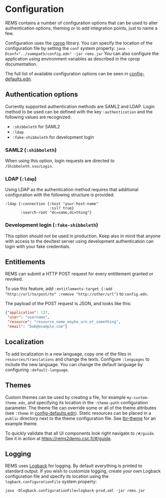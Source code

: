 # Configuration

REMS contains a number of configuration options that can be used to alter authentication options, theming or to add integration points, just to name a few.

Configuration uses the [cprop](https://github.com/tolitius/cprop) library. You can specify the location of the configuration file by setting the `conf` system property: `java -Dconf="../somepath/config.edn" -jar rems.jar` You can also configure the application using environment variables as described in the cprop documentation.

The full list of available configuration options can be seen in [config-defaults.edn](https://github.com/CSCfi/rems/blob/master/resources/config-defaults.edn).  

## Authentication options

Currently supported authentication methods are SAML2 and LDAP. Login method to be used can be defined with the key `:authentication` and the following values are recognized:

* `:shibboleth` for SAML2
* `:ldap`
* `:fake-shibboleth` for development login

### SAML2 (`:shibboleth`)

When using this option, login requests are directed to `/Shibboleth.sso/Login`.

### LDAP (`:ldap`)

Using LDAP as the authentication method requires that additional configuration with the following structure is provided:
```
:ldap {:connection {:host "your-host-name"
                    :ssl? true}
       :search-root "dc=some,dc=thing"}
```

### Development login (`:fake-shibboleth`)

This option should not be used in production. Keep also in mind that anyone with access to the dev/test server using development authentication can login with your fake credentials.

## Entitlements

REMS can submit a HTTP POST request for every entitlement granted or
revoked.

To use this feature, add `:entitlements-target {:add "http://url/to/post/to" :remove "http://other/url"}` to `config.edn`.

The payload of the POST request is JSON, and looks like this:

```json
{"application": 137,
 "user": "username",
 "resource": "resource_name_maybe_urn_or_something",
 "email": "bob@example.com"}
```

## Localization

To add localization in a new language, copy one of the files in `resources/translations` and change the texts. Configure `:languages` to include the new language. You can change the default language by configuring `:default-language`.

## Themes

Custom themes can be used by creating a file, for example `my-custom-theme.edn`, and specifying its location in the `:theme-path` configuration parameter. The theme file can override some or all of the theme attributes (see `:theme` in [config-defaults.edn](https://github.com/CSCfi/rems/blob/master/resources/config-defaults.edn)). Static resources can be placed in a `public` directory next to the theme configuration file. See [lbr-theme](https://github.com/CSCfi/rems/tree/master/lbr-theme) for an example theme.

To quickly validate that all UI components look right navigate to `/#/guide`. See it in action at <https://rems2demo.csc.fi/#/guide>.

## Logging

REMS uses [Logback](https://logback.qos.ch/) for logging. By default everything is printed to standard output. If you wish to customize logging, create your own Logback configuration file and specify its location using the `logback.configurationFile` system property:

    java -Dlogback.configurationFile=logback-prod.xml -jar rems.jar
